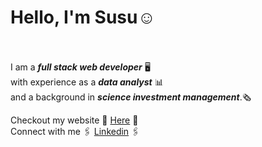 # Hello, I'm Susu☺️


\
\
I am a **_full stack web developer_** 🖥️  
with experience as a **_data analyst_** 📊  
and a background in **_science investment management_**.🗞️ 

Checkout my website 🌟 [Here](https://susuxiang.com/) 🌟  
Connect with me 🖇️ [Linkedin](https://www.linkedin.com/in/susu-xiang-4166581bb/) 🖇️

